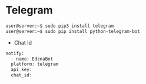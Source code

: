 # Telegram

```sh
user@server:~$ sudo pip3 install telegram
user@server:~$ sudo pip install python-telegram-bot
```

- Chat Id

```sh
notify:
  - name: EdznaBot
  platform: telegram
  api_key: 
  chat_id: 
```
